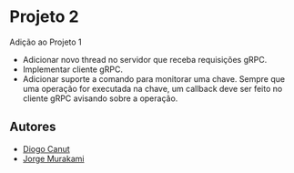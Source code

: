 # Projeto 2
Adição ao Projeto 1

* Adicionar novo thread no servidor que receba requisições gRPC.
* Implementar cliente gRPC.
* Adicionar suporte a comando para monitorar uma chave. Sempre que uma operação for executada na chave, um callback deve ser feito no cliente gRPC avisando sobre a operação.

## Autores
* [Diogo Canut](https://github.com/diogocanut)
* [Jorge Murakami](https://github.com/jchami)